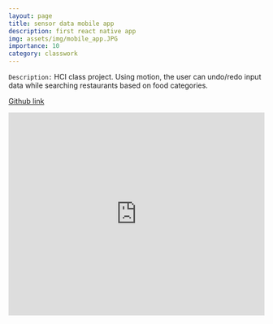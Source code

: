 ```yaml
---
layout: page
title: sensor data mobile app
description: first react native app
img: assets/img/mobile_app.JPG
importance: 10
category: classwork
---
```


`Description:` HCI class project. Using motion, the user can undo/redo input data while searching restaurants based on food categories.

<p><a href="https://github.com/CarlaFloricel/Yelp_restaurant_data_mobile_app_react_native" class="btn">Github link</a></p>


<iframe width="100%" height="400px" src="https://www.youtube.com/embed/86NIp1BXvo4" frameborder="0" allow="accelerometer; autoplay; clipboard-write; encrypted-media; gyroscope; picture-in-picture" allowfullscreen></iframe>


